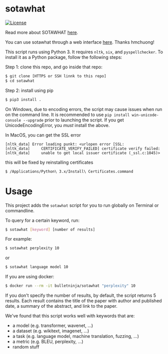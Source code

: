 # sotawhat

[![License](https://img.shields.io/badge/license-MIT-blue.svg)](LICENSE)

Read more about SOTAWHAT [here](https://huyenchip.com/2018/10/04/sotawhat.html).

You can use sotawhat through a web interface [here](https://sotawhat.herokuapp.com/#/). Thanks hmchuong!

This script runs using Python 3. It requires ``nltk``, ``six``, and ``pyspellchecker``. To install it as a Python package, follow the following steps:


Step 1: clone this repo, and go inside that repo:
```bash
$ git clone [HTTPS or SSH linnk to this repo]
$ cd sotawhat
```
Step 2: install using pip

```bash
$ pip3 install .
```

On Windows, due to encoding errors, the script may cause issues when run on the command line. It is
recommended to use `pip install win-unicode-console --upgrade` prior to launching the script. If you get
UnicodeEncodingError, you *must* install the above.

In MacOS, you can get the SSL error

```
[nltk_data] Error loading punkt: <urlopen error [SSL:
[nltk_data]     CERTIFICATE_VERIFY_FAILED] certificate verify failed:
[nltk_data]     unable to get local issuer certificate (_ssl.c:1045)>
```

this will be fixed by reinstalling certificates
```shell
$ /Applications/Python\ 3.x/Install\ Certificates.command
```

# Usage
This project adds the `sotawhat` script for you to run globally on Terminal or commandline.

To query for a certain keyword, run:

```bash
$ sotawhat [keyword] [number of results]
```

For example:

```bash
$ sotawhat perplexity 10
```

or 

```bash
$ sotawhat language model 10
```

If you are using docker:

```bash
$ docker run --rm -it bulletninja/sotawhat "perplexity" 10
```

If you don't specify the number of results, by default, the script returns 5 results. Each result contains the title of the paper with author and published date, a summary of the abstract, and link to the paper.

We've found that this script works well with keywords that are:
+ a model (e.g. transformer, wavenet, ...)
+ a dataset (e.g. wikitext, imagenet, ...)
+ a task (e.g. language model, machine translation, fuzzing, ...)
+ a metric (e.g. BLEU, perplexity, ...)
+ random stuff

